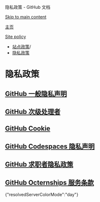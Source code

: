 隐私政策 - GitHub 文档

[Skip to main content](#main-content)

[主页](/zh)

[Site policy](/zh/site-policy)

* [站点政策](/zh/site-policy)/
* [隐私政策](/zh/site-policy/privacy-policies)

隐私政策
==========

[GitHub 一般隐私声明](/zh/site-policy/privacy-policies/github-general-privacy-statement)
----------

[GitHub 次级处理者](/zh/site-policy/privacy-policies/github-subprocessors)
----------

[GitHub Cookie](/zh/site-policy/privacy-policies/github-cookies)
----------

[GitHub Codespaces 隐私声明](/zh/site-policy/privacy-policies/github-codespaces-privacy-statement)
----------

[GitHub 求职者隐私政策](/zh/site-policy/privacy-policies/github-candidate-privacy-policy)
----------

[GitHub Octernships 服务条款](/zh/site-policy/privacy-policies/github-octernships-terms-of-service)
----------

{"resolvedServerColorMode":"day"}
